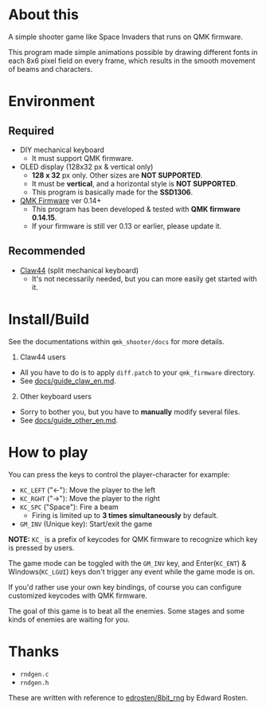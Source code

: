 # About this

A simple shooter game like Space Invaders that runs on QMK firmware.

This program made simple animations possible by drawing different fonts in each 8x6 pixel field on every frame, which results in the smooth movement of beams and characters.


# Environment

## Required

- DIY mechanical keyboard
    - It must support QMK firmware.
- OLED display (128x32 px & vertical only)
    - **128 x 32** px only. Other sizes are **NOT SUPPORTED**.
    - It must be **vertical**, and a horizontal style is **NOT SUPPORTED**.
    - This program is basically made for the **SSD1306**.
- [QMK Firmware](https://github.com/qmk/qmk_firmware) ver 0.14+
    - This program has been developed & tested with **QMK firmware 0.14.15**.
    - If your firmware is still ver 0.13 or earlier, please update it.

## Recommended

- [Claw44](https://github.com/yfuku/claw44) (split mechanical keyboard)
    - It's not necessarily needed, but you can more easily get started with it.


# Install/Build

See the documentations within `qmk_shooter/docs` for more details.

1. Claw44 users
- All you have to do is to apply `diff.patch` to your `qmk_firmware` directory.
- See [docs/guide_claw_en.md](https://github.com/snagimmo/qmk_shooter/blob/main/docs/guide_claw_en.md).

2. Other keyboard users
- Sorry to bother you, but you have to **manually** modify several files.
- See [docs/guide_other_en.md](https://github.com/snagimmo/qmk_shooter/blob/main/docs/guide_other_en.md).


# How to play

You can press the keys to control the player-character for example:

- `KC_LEFT` ("←"): Move the player to the left
- `KC_RGHT` ("→"): Move the player to the right
- `KC_SPC` ("Space"): Fire a beam
    - Firing is limited up to **3 times simultaneously** by default.
- `GM_INV` (Unique key): Start/exit the game

**NOTE:** `KC_` is a prefix of keycodes for QMK firmware to recognize which key is pressed by users.

The game mode can be toggled with the `GM_INV` key, and Enter(`KC_ENT`) & Windows(`KC_LGUI`) keys don't trigger any event while the game mode is on.

If you'd rather use your own key bindings, of course you can configure customized keycodes with QMK firmware.

The goal of this game is to beat all the enemies. Some stages and some kinds of enemies are waiting for you.


# Thanks

- `rndgen.c`
- `rndgen.h`

These are written with reference to [edrosten/8bit_rng](https://github.com/edrosten/8bit_rng) by Edward Rosten.
